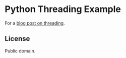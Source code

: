 # Python Threading Example

For a [blog post on threading](http://christopherdavis.me/blog/threading-basics.html).

## License

Public domain.
